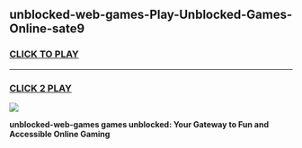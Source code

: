 
## unblocked-web-games-Play-Unblocked-Games-Online-sate9
<h3>
<a href="https://premium76.site?title=unblocked-web-games&ref=25A">CLICK TO PLAY</a></h3>
<hr>

<h3>
<a href="https://premium76.site?title=unblocked-web-games&ref=25A">CLICK 2 PLAY</a>
  
</h3>

<a href="https://premium76.site?title=unblocked-web-games&ref=25A"><img src="https://clearcache.store/games.png"></a>


**unblocked-web-games games unblocked: Your Gateway to Fun and Accessible Online Gaming**
